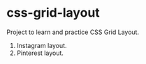 # css-grid-layout
Project to learn and practice CSS Grid Layout.
1. Instagram layout.
2. Pinterest layout.